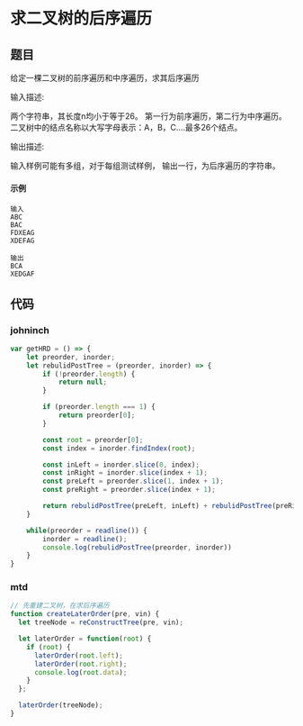 # 求二叉树的后序遍历

## 题目
给定一棵二叉树的前序遍历和中序遍历，求其后序遍历

输入描述:

两个字符串，其长度n均小于等于26。 第一行为前序遍历，第二行为中序遍历。 二叉树中的结点名称以大写字母表示：A，B，C....最多26个结点。

输出描述:

输入样例可能有多组，对于每组测试样例， 输出一行，为后序遍历的字符串。

#### 示例
```
输入
ABC
BAC
FDXEAG
XDEFAG

输出
BCA
XEDGAF
```

## 代码

### johninch
```js
var getHRD = () => {
    let preorder, inorder;
    let rebulidPostTree = (preorder, inorder) => {
        if (!preorder.length) {
            return null;
        }

        if (preorder.length === 1) {
            return preorder[0];
        }

        const root = preorder[0];
        const index = inorder.findIndex(root);

        const inLeft = inorder.slice(0, index);
        const inRight = inorder.slice(index + 1);
        const preLeft = preorder.slice(1, index + 1);
        const preRight = preorder.slice(index + 1);

        return rebulidPostTree(preLeft, inLeft) + rebulidPostTree(preRight, inRight) + root;
    }

    while(preorder = readline()) {
        inorder = readline();
        console.log(rebulidPostTree(preorder, inorder))
    }
}
```
### mtd
```js
// 先重建二叉树，在求后序遍历
function createLaterOrder(pre, vin) {
  let treeNode = reConstructTree(pre, vin);

  let laterOrder = function(root) {
    if (root) {
      laterOrder(root.left);
      laterOrder(root.right);
      console.log(root.data);
    }
  };

  laterOrder(treeNode);
}
```

